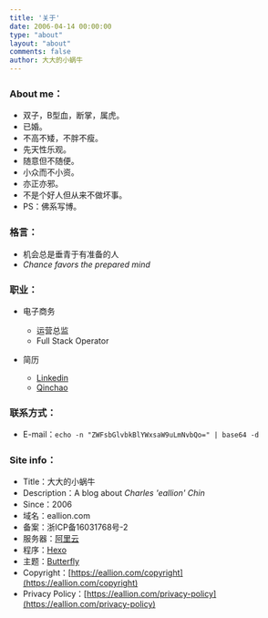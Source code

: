 ```yaml
---
title: '关于'
date: 2006-04-14 00:00:00
type: "about"
layout: "about"
comments: false
author: 大大的小蜗牛
---
```


### About me：
 - 双子，B型血，断掌，属虎。
 - 已婚。
 - 不高不矮，不胖不瘦。
 - 先天性乐观。
 - 随意但不随便。
 - 小众而不小资。
 - 亦正亦邪。
 - 不是个好人但从来不做坏事。
 - PS：佛系写博。

### 格言：

 - 机会总是垂青于有准备的人
 - *Chance favors the prepared mind*

### 职业：

* 电子商务

    * 运营总监
    * Full Stack Operator

* 简历
    * <i class="fa fa-linkedin-square"></i> [Linkedin](https://www.linkedin.com/in/eallion)
    * <i class="fa fa-user"></i> [Qinchao](https://qin-chao.cn)

### 联系方式：

 - E-mail：`echo -n "ZWFsbGlvbkBlYWxsaW9uLmNvbQo=" | base64 -d`

### Site info：

 - Title：大大的小蜗牛
 - Description：A blog about *Charles 'eallion' Chin*
 - Since：2006
 - 域名：eallion.com
 - 备案：浙ICP备16031768号-2
 - 服务器：[阿里云](https://www.aliyun.com)
 - 程序：[Hexo](https://hexo.io)
 - 主题：[Butterfly](https://github.com/jerryc127/hexo-theme-butterfly)
 - Copyright：[https://eallion.com/copyright](https://eallion.com/copyright)
 - Privacy Policy：[https://eallion.com/privacy-policy](https://eallion.com/privacy-policy)
